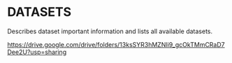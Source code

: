 # DATASETS

Describes dataset important information and lists all available datasets.

https://drive.google.com/drive/folders/13ksSYR3hMZNIi9_gcOkTMmCRaD7Dee2U?usp=sharing